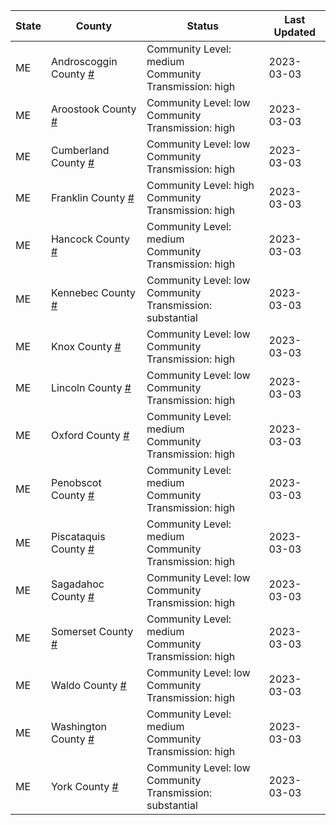 State | County | Status | Last Updated
--- | --- | --- | --- 
ME | Androscoggin County <a href="#androscoggin_county">#</a> | <a name="androscoggin_county"></a>Community Level: medium<br/>Community Transmission: high | 2023-03-03
ME | Aroostook County <a href="#aroostook_county">#</a> | <a name="aroostook_county"></a>Community Level: low<br/>Community Transmission: high | 2023-03-03
ME | Cumberland County <a href="#cumberland_county">#</a> | <a name="cumberland_county"></a>Community Level: low<br/>Community Transmission: high | 2023-03-03
ME | Franklin County <a href="#franklin_county">#</a> | <a name="franklin_county"></a>Community Level: high<br/>Community Transmission: high | 2023-03-03
ME | Hancock County <a href="#hancock_county">#</a> | <a name="hancock_county"></a>Community Level: medium<br/>Community Transmission: high | 2023-03-03
ME | Kennebec County <a href="#kennebec_county">#</a> | <a name="kennebec_county"></a>Community Level: low<br/>Community Transmission: substantial | 2023-03-03
ME | Knox County <a href="#knox_county">#</a> | <a name="knox_county"></a>Community Level: low<br/>Community Transmission: high | 2023-03-03
ME | Lincoln County <a href="#lincoln_county">#</a> | <a name="lincoln_county"></a>Community Level: low<br/>Community Transmission: high | 2023-03-03
ME | Oxford County <a href="#oxford_county">#</a> | <a name="oxford_county"></a>Community Level: medium<br/>Community Transmission: high | 2023-03-03
ME | Penobscot County <a href="#penobscot_county">#</a> | <a name="penobscot_county"></a>Community Level: medium<br/>Community Transmission: high | 2023-03-03
ME | Piscataquis County <a href="#piscataquis_county">#</a> | <a name="piscataquis_county"></a>Community Level: medium<br/>Community Transmission: high | 2023-03-03
ME | Sagadahoc County <a href="#sagadahoc_county">#</a> | <a name="sagadahoc_county"></a>Community Level: low<br/>Community Transmission: high | 2023-03-03
ME | Somerset County <a href="#somerset_county">#</a> | <a name="somerset_county"></a>Community Level: medium<br/>Community Transmission: high | 2023-03-03
ME | Waldo County <a href="#waldo_county">#</a> | <a name="waldo_county"></a>Community Level: low<br/>Community Transmission: high | 2023-03-03
ME | Washington County <a href="#washington_county">#</a> | <a name="washington_county"></a>Community Level: medium<br/>Community Transmission: high | 2023-03-03
ME | York County <a href="#york_county">#</a> | <a name="york_county"></a>Community Level: low<br/>Community Transmission: substantial | 2023-03-03
